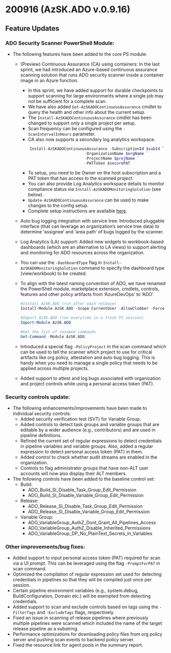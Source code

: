 # 200916 (AzSK.ADO v.0.9.16)

## Feature Updates

### ADO Security Scanner PowerShell Module:
* The following features have been added to the core PS module:
    * (Preview) Continuous Assurance (CA) using containers: In the last sprint, we had introduced an Azure-based continuous assurance scanning solution that runs ADO security scanner inside a container image in an Azure function.
        * In this sprint, we have added support for durable checkpoints to support scanning for large environments where a single job may not be sufficient for a complete scan.
        * We have also added ```Get-AzSKADOContinuousAssurance``` cmdlet to query the health and other info about the current setup.
        * The ```Install-AzSKADOContinuousAssurance``` cmdlet has been changed to support only a single project per setup.
        *   Scan frequency can be configured using the ```-ScanIntervalInHours``` parameter.
        * CA also now supports a secondary log analytics workspace.
        ```Powershell
            Install-AzSKADOContinuousAssurance -SubscriptionId $subId `
                                    -OrganizationName $orgName `
                                    -ProjectName $projName `
                                    -PATToken $securePAT 
        ```
        * To setup, you need to be Owner on the host subscription and a PAT token that has access to the scanned project.
        * You can also provide Log Analytics workspace details to monitor compliance status via ```Install-AzSKADOMonitoringSolution``` (see below).
        * ```Update-AzSKADOContinuousAssurance``` can be used to make changes to the config setup.
        * Complete setup instructions are available [here](https://aka.ms/adoscanner/CA).

    * Auto bug logging integration with service tree: Introduced pluggable interface (that can leverage an organization’s service tree data) to determine ‘assignee’ and ‘area path’ of bugs logged by the scanner. 

    * Log Analytics (LA) support: Added new widgets to workbook-based dashboards (which are an alternative to LA views) to support alerting and monitoring for ADO resources across the organization.
    * You can use the ```-DashboardType``` flag in ```Install-AzSKADOMonitoringSolution``` command to specify the dashboard type (view/workbook) to be created.

    * To align with the latest naming convention of ADO, we have renamed the PowerShell module, marketplace extension, cmdlets, controls, features and other policy artifacts from ‘AzureDevOps’ to ‘ADO’.
        ```Powershell
        #Install AzSK.ADO (run after each release) 
        Install-Module AzSK.ADO -Scope CurrentUser -AllowClobber -Force 

        #Import AzSK.ADO (run everytime in a fresh PS session) 
        Import-Module AzSK.ADO

        #Get the list of renamed commands
        Get-Command -Module AzSK.ADO
        ```
    * Introduced a special flag ```-PolicyProject``` in the scan command which can be used to tell the scanner which project to use for critical artifacts like org policy, attestation and auto bug logging. This is handy when you need to manage a single policy that needs to be applied across multiple projects. 
    * Added support to attest and log bugs associated with organization and project controls while using a personal access token (PAT).

### Security controls update:
* The following enhancements/improvements have been made to individual security controls:
    * Added security verification test (SVT) for Variable Group.
    * Added controls to detect task groups and variable groups that are editable by a wider audience (e.g., contributors) and are used in pipeline definitions.
    * Refined the current set of regular expressions to detect credentials in pipeline variables and variable groups. Also, added a regular expression to detect personal access token (PAT) in them.
    * Added control to check whether audit streams are enabled in the organization.
    * Controls to flag administrator groups that have non-ALT user accounts will now also display their ALT members.
* The following controls have been added to the baseline control set:
    * Build:
        * ADO_Build_SI_Disable_Task_Group_Edit_Permission
        * ADO_Build_SI_Disable_Variable_Group_Edit_Permission
    * Release:
        * ADO_Release_SI_Disable_Task_Group_Edit_Permission
        * ADO_Release_SI_Disable_Variable_Group_Edit_Permission
    * Variable Group:
        * ADO_VariableGroup_AuthZ_Dont_Grant_All_Pipelines_Access
        * ADO_VariableGroup_AuthZ_Disable_Inherited_Permissions
        * ADO_VariableGroup_DP_No_PlainText_Secrets_In_Variables

### Other improvements/bug fixes:
* Added support to input personal access token (PAT) required for scan via a UI prompt. This can be leveraged using the flag ```-PromptForPAT``` in scan command.
* Optimized the compilation of regular expression set used for detecting credentials in pipelines so that they will be compiled just once per session.
* Certain pipeline environment variables (e.g., system.debug, BuildConfiguration, Domain etc.) will be exempted from detecting credentials.
* Added support to scan and exclude controls based on tags using the ```-FilterTags``` and ```-ExcludeTags``` flags, respectively.
* Fixed an issue in scanning of release pipelines where previously multiple pipelines were scanned which included the name of the target release pipeline as a substring.
* Performance optimizations for downloading policy files from org policy server and pushing scan events to backend policy server.
* Fixed the resource link for agent pools in the summary report.


 

